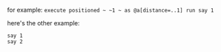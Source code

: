 for example: `execute positioned ~ ~1 ~ as @a[distance=..1] run say 1`  

  
here's the other example:
```
say 1
say 2
```
